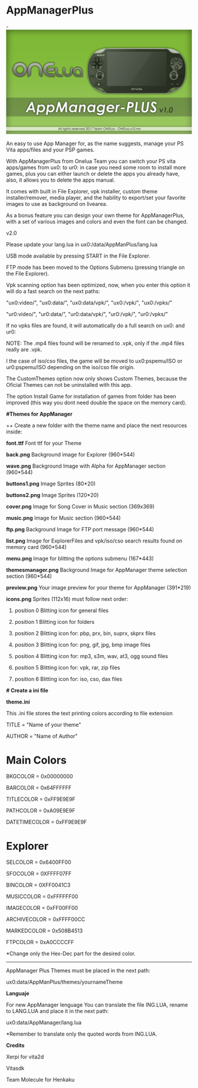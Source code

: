 # AppManagerPlus

-![header](Preview.png)

An easy to use App Manager for, as the name suggests, manage your PS Vita apps/files and your PSP games.

With AppManagerPlus from Onelua Team you can switch your PS vita apps/games from ux0: to ur0: in case you need some room to install more games, plus you can either launch or delete the apps you already have, also, it allows you to delete the apps manual.

It comes with built in File Explorer, vpk installer, custom theme installer/remover, media player, and the hability to export/set your favorite images to use as background on livearea.

As a bonus feature you can design your own theme for AppManagerPlus, with a set of various images and colors and even the font can be changed.

v2.0

Please update your lang.lua in ux0:/data/AppManPlus/lang.lua

USB mode available by pressing START in the File Explorer.

FTP mode has been moved to the Options Submenu (pressing triangle on the File Explorer).

Vpk scanning option has been optimized, now, when you enter this option it will do a fast search on the next paths:

"ux0:video/", "ux0:data/", "ux0:data/vpk/", "ux0:/vpk/", "ux0:/vpks/"

"ur0:video/", "ur0:data/", "ur0:data/vpk/", "ur0:/vpk/", "ur0:/vpks/"

If no vpks files are found, it will automatically do a full search on ux0: and ur0:

NOTE: The .mp4 files found will be renamed to .vpk, only if the .mp4 files really are .vpk.

I the case of iso/cso files, the game will be moved to ux0:pspemu/ISO or ur0:pspemu/ISO depending on the iso/cso file origin.

The CustomThemes option now only shows Custom Themes, because the Oficial Themes can not be uninstalled with this app.

The option Install Game for installation of games from folder has been improved (this way you dont need double the space on the memory card).

**#Themes for AppManager**

++	Create a new folder with the theme name and place the next resources inside: 

**font.ttf**        Font ttf for your Theme

**back.png**        Background image for Explorer (960*544)

**wave.png**        Background Image with Alpha for AppManager section (960*544)

**buttons1.png**    Image Sprites (80*20)

**buttons2.png**    Image Sprites (120*20)

**cover.png**       Image for Song Cover in Music section (369x369)

**music.png**       Image for Music section (960*544)

**ftp.png**         Background Image for FTP port message (960*544)

**list.png**        Image for ExplorerFiles and vpk/iso/cso search results found on memory card (960*544)

**menu.png**        Image for blitting the options submenu (167*443)

**themesmanager.png**		Background Image for AppManager theme selection section (960*544)

**preview.png**     Your image preview for your theme for AppManager (391*219)

**icons.png**       Sprites (112x16) must follow next order:

  1. position 0				Blitting icon for general files

  1. position 1				Blitting icon for folders

  1. position 2				Blitting icon for: pbp, prx, bin, suprx, skprx files

  1. position 3				Blitting icon for: png, gif, jpg, bmp image files

  1. position 4				Blitting icon for: mp3, s3m, wav, at3, ogg sound files

  1. position 5				Blitting icon for: vpk, rar, zip files

  1. position 6				Blitting icon for: iso, cso, dax files


**# Create a ini file**

**theme.ini**

This .ini file stores the text printing colors according to file extension

TITLE = "Name of your theme"

AUTHOR = "Name of Author"

# Main Colors
BKGCOLOR		    = 0x00000000

BARCOLOR        = 0x64FFFFFF

TITLECOLOR      = 0xFF9E9E9F

PATHCOLOR       = 0xA09E9E9F

DATETIMECOLOR   = 0xFF9E9E9F

# Explorer
SELCOLOR       	= 0x6400FF00

SFOCOLOR        = 0XFFFF07FF

BINCOLOR        = 0XFF0041C3

MUSICCOLOR      = 0xFFFFFF00

IMAGECOLOR      = 0xFF00FF00

ARCHIVECOLOR    = 0xFFFF00CC

MARKEDCOLOR     = 0x508B4513

FTPCOLOR		    = 0xA0CCCCFF

*Change only the Hex-Dec part for the desired color.

-------------------------------------------------------------------------------------------------------------


AppManager Plus Themes must be placed in the next path:

ux0:data/AppManPlus/themes/yournameTheme

**Languaje**

For new AppManager lenguage
You can translate the file ING.LUA, rename to LANG.LUA and place it in the next path:

ux0:data/AppManager/lang.lua

*Remember to translate only the quoted words from ING.LUA.

**Credits**

Xerpi for vita2d

Vitasdk

Team Molecule for Henkaku


